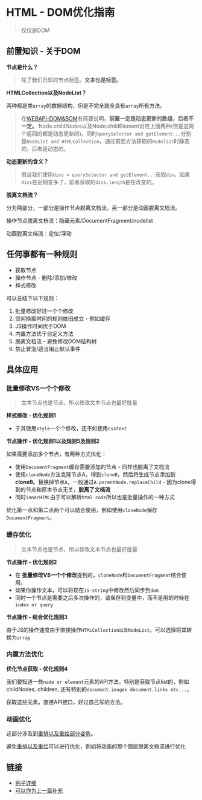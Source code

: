 # HTML - DOM优化指南
> 仅仅是DOM

## 前置知识 - 关于DOM

**节点是什么？**

> 除了我们已知的节点标签。**文本也是标签。**

**HTMLCollection以及NodeList？**

两种都是类`array`的数据结构，但是不完全就全具有`array`所有方法。

> 在[WEBAPI-DOM&BOM]()有简要说明。**前置一定是动态更新的数组，后者不一定。** Node.childNodes以及Node.childElement对应上面两种(但是这两个返回的都是动态更新的)。同时`querySelector and getElement...`分别是`NodeList and HTMLCollection`，通过前面方法获取的`Nodelist`时静态的，后者是动态的。

**动态更新的含义？**

> 假设我们使用`divs = querySelector and getElement...`获取`div`。如果`divs`在后期变多了，前者获取的`divs.length`是在改变的。

**脱离文档流？**

分为两部分，一部分是操作节点脱离文档流，另一部分是动画脱离文档流。

操作节点脱离文档流：隐藏元素/DocumentFragment/nodelist

动画脱离文档流：定位/浮动

## 任何事都有一种规则

* 获取节点
* 操作节点 - 删除/添加/修改
* 样式修改

可以总结下以下规则：

1. 批量修改好过一个个修改
2. 空间换取时间的规则依旧成立 - 例如缓存
3. JS操作时间优于DOM
4. 内置方法优于自定义方法
5. 脱离文档流 - 避免修改DOM结构树
6. 禁止冒泡/适当阻止默认事件

## 具体应用

### 批量修改VS一个个修改

> 文本节点也是节点，所以修改文本节点也最好批量

**样式修改 - 优化规则1**

* 于其使用`style`一个个修改，还不如使用`csstext`

**节点操作 - 优化规则1以及规则5及规则2**

如果需要添加多个节点，有两种方式优化：

* 使用`DocumentFragment`缓存需要添加的节点 - 同样也脱离了文档流
* 使用`cloneNode`方法克隆节点A，得到`cloneB`，然后将生成节点添加到 **cloneB**。替换掉节点`A`，一般通过`A.parentNode.replaceChild` - 因为clone得到的节点和原本节点无关，**脱离了文档流**
* 同时`innerHTML`由于可以解析`html code`所以也是批量操作的一种方式

优化第一点和第二点两个可以结合使用，例如使用`cloneNode`保存`DocumentFragment`。

### 缓存优化

> 文本节点也是节点，所以修改文本节点也最好批量

**节点操作 - 优化规则2**

* 在 **批量修改VS一个个修改**提到的，`cloneNode`和`DocumentFragment`结合使用。
* 如果你操作文本，可以将现在`JS-string`中修改然后同步到`dom`
* 同时一个节点是需要之后多次操作的，请保存到变量中，而不是用的时候在`index or query`

**节点操作 - 结合优化规则3**

由于JS的操作速度由于直接操作`HTMLCollection以及NodeList`。可以选择将其转换为`array`

### 内置方法优化

**优化节点获取 - 优化规则4**

我们要知道一些`node or element`元素的API方法。特别是获取节点list的，例如childNodes, children, 还有特别的`document.images document.links etc...`。

获取这些元素，直接API接口，好过自己写的方法。

### 动画优化

这部分涉及到[重排以及重绘部分姿势]()。

避免[重排以及重绘]()可以进行优化，例如将动画的那个图层脱离文档流进行优化

## 链接

* [例子详细](https://juejin.im/entry/58abed228d6d810058bee22f/)
* [可以作为上一篇补充](https://www.kancloud.cn/kancloud/web_performance_optimization/80990)
